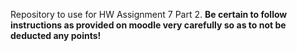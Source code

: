 Repository to use for HW Assignment 7 Part 2.  **Be certain to follow instructions as provided on moodle very carefully so as to not be deducted any points!**

